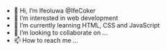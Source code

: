 - 👋 Hi, I’m Ifeoluwa @IfeCoker
- 👀 I’m interested in web development
- 🌱 I’m currently learning HTML, CSS and JavaScript
- 💞️ I’m looking to collaborate on ...
- 📫 How to reach me ...

<!---
IfeCoker/IfeCoker is a ✨ special ✨ repository because its `README.md` (this file) appears on your GitHub profile.
You can click the Preview link to take a look at your changes.
--->
